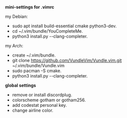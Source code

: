 **mini-settings for .vimrc**

my Debian:
- sudo apt install build-essential cmake python3-dev.
- cd ~/.vim/bundle/YouCompleteMe.
- python3 install.py --clang-completer.

my Arch:
- create ~/.vim/bundle.
- git clone https://github.com/VundleVim/Vundle.vim.git ~/.vim/bundle/Vundle.vim
- sudo pacman -S cmake.
- python3 install.py --clang-completer.

**global settings**
- remove or install discordplug.
- colorscheme gotham or gotham256.
- add codestat personal key.
- change airline color.
